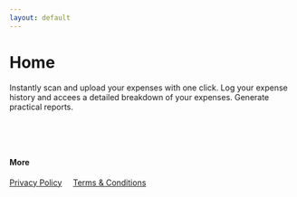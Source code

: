```yaml
---
layout: default
---
```



# Home


Instantly scan and upload your expenses with one click. Log your expense history and accees a detailed breakdown of your expenses.
Generate practical reports.

&nbsp;

&nbsp;



#### More
[Privacy Policy](/Privacy-Policy)  &nbsp; &nbsp;    [Terms & Conditions](/Terms-Conditions)


